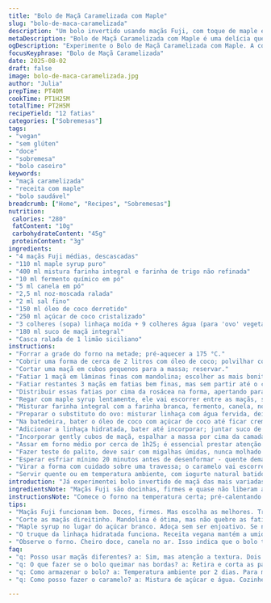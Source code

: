 ```yaml
---
title: "Bolo de Maçã Caramelizada com Maple"
slug: "bolo-de-maca-caramelizada"
description: "Um bolo invertido usando maçãs Fuji, com toque de maple e especiarias, trocando farinha comum por uma mistura com farinha integral e substituindo ovo por linhaça hidratada, para a versão vegana. O caramelo envolve as fatias de maçã cortadas com mandolina, que ficam brilhantes e quase translúcidas. A textura da massa varia entre densa e úmida, com aroma forte de canela e toque cítrico da casca de limão. Cozinhado lentamente para não queimar, a superfície ganha uma crosta dourada graças à cassonade substituída por açúcar de coco, menos doce e com sabor terroso."
metaDescription: "Bolo de Maçã Caramelizada com Maple é uma delícia que combina sabor e textura. Perfeito para quem ama bolos úmidos e com um toque especial."
ogDescription: "Experimente o Bolo de Maçã Caramelizada com Maple. A combinação de maçãs Fuji e uma crosta dourada vai surpreender seu paladar com cada fatia."
focusKeyphrase: "Bolo de Maçã Caramelizada"
date: 2025-08-02
draft: false
image: bolo-de-maca-caramelizada.jpg
author: "Julia"
prepTime: PT40M
cookTime: PT1H25M
totalTime: PT2H5M
recipeYield: "12 fatias"
categories: ["Sobremesas"]
tags:
- "vegan"
- "sem glúten"
- "doce"
- "sobremesa"
- "bolo caseiro"
keywords:
- "maçã caramelizada"
- "receita com maple"
- "bolo saudável"
breadcrumb: ["Home", "Recipes", "Sobremesas"]
nutrition: 
 calories: "280"
 fatContent: "10g"
 carbohydrateContent: "45g"
 proteinContent: "3g"
ingredients:
- "4 maçãs Fuji médias, descascadas"
- "110 ml maple syrup puro"
- "400 ml mistura farinha integral e farinha de trigo não refinada"
- "10 ml fermento químico em pó"
- "5 ml canela em pó"
- "2,5 ml noz-moscada ralada"
- "2 ml sal fino"
- "150 ml óleo de coco derretido"
- "250 ml açúcar de coco cristalizado"
- "3 colheres (sopa) linhaça moída + 9 colheres água (para 'ovo' vegetal)"
- "180 ml suco de maçã integral"
- "Casca ralada de 1 limão siciliano"
instructions:
- "Forrar a grade do forno na metade; pré-aquecer a 175 °C."
- "Cobrir uma forma de cerca de 2 litros com óleo de coco; polvilhar com açúcar de coco."
- "Cortar uma maçã em cubos pequenos para a massa; reservar."
- "Fatiar 1 maçã em lâminas finas com mandolina; escolher as mais bonitas arredondadas, retirar caroço, dispor em forma imitando uma flor, sobrepondo cada fatia."
- "Fatiar restantes 3 maçãs em fatias bem finas, mas sem partir até o caroço, para que mantenham a estrutura."
- "Distribuir essas fatias por cima da rosácea na forma, apertando para não deixar espaço, evitando infiltração da massa."
- "Regar com maple syrup lentamente, ele vai escorrer entre as maçãs, separando camadas com brilho."
- "Misturar farinha integral com a farinha branca, fermento, canela, noz-moscada e sal; peneirar para evitar grumos."
- "Preparar o substituto do ovo: misturar linhaça com água fervida, deixar descansar 10 minutos até virar gel."
- "Na batedeira, bater o óleo de coco com açúcar de coco até ficar cremoso e leve, quase aerado."
- "Adicionar a linhaça hidratada, bater até incorporar; juntar suco de maçã em 3 vezes alternando com a mistura seca em velocidade baixa."
- "Incorporar gently cubos de maçã, espalhar a massa por cima da camada de maçã na forma, nivelar com espátula molhada para não grudar."
- "Assar em forno médio por cerca de 1h25; é essencial prestar atenção no cheiro - doce, canela marcante, maçã caramelizando. A crosta deve ficar firme, dourada, sem queimar."
- "Fazer teste do palito, deve sair com migalhas úmidas, nunca molhado cru."
- "Esperar esfriar mínimo 20 minutos antes de desenformar - quente demais vai desmanchar — usar uma faca fina para desgrudar lateralmente."
- "Virar a forma com cuidado sobre uma travessa; o caramelo vai escorrer e dar brilho ao topo, as maçãs estarão macias e translúcidas."
- "Servir quente ou em temperatura ambiente, com iogurte natural batido com um pouco de maple syrup para equilibrar o doce intenso."
introduction: "Já experimentei bolo invertido de maçã das mais variadas formas – sempre achei que a doçura exagerada e textura seca eram problemas chatos. Aqui a gente muda a vibe. O maple syrup entra suave, nada de açúcar branco solto, o toque da casca de limão traz um frescor inesperado. Trocar o ovo por linhaça hidratada deixa o bolo mais úmido, menos pesado, e a farinha integral equilibra o doce com uma pegada mais rústica. O truque da mandolina para as fatias finas é essencial pra garantir a textura da maçã; bem fininhas elas caramelizam e ficam quase como geleia no topo. Observar o cheiro na cozinha já me dava a hora certa pra tirar – doce, canela e algo queimado bem sutil que avisa que tá quase lá. Testar com o palito ajuda, mas é o geral pra mim. Já deixei queimar na borda por exatamente dois minutos a mais que a conta e vi que perde bastante o charme – por isso o controle com olhar, cheiro e toque."
ingredientsNote: "Maçãs Fuji são docinhas, firmes e quase não liberam água, ajudam na estrutura. Dá pra usar Gala ou Pink Lady, mas fique atento à textura – as que soltam muita água podem deixar o bolo mais molhado que o ideal. Maple syrup substitui o açúcar refinado e a grosso modo, muda o sabor para algo mais profundo e complexo; se não tiver, mel de flor pode funcionar, mas muda o perfil totalmente. A mistura das farinhas dá uma força na massa, porém quem quiser mais leve pode usar só farinha branca. O óleo de coco dá sabor e liga a massa – pode substituir por manteiga clarificada para um toque diferente. Linhaça hidratada é substituto vegetal para ovo – funciona, mas altera a textura, deixando o bolo mais denso e úmido. Se quiser manter ovo, use 3 ovos grandes. Açúcar de coco é menos doce que o mascavo e tem sabor mais terroso, se usar o mesmo volume de açúcar mascavo, cuidado para não ficar enjoativo. A casca de limão é meu segredo pra cortar a doçura e dar frescor, pode trocar por raspas de laranja, vai mudar o tom do aroma."
instructionsNote: "Comece o forno na temperatura certa; pré-calentando bem faz diferença. Untar a forma com óleo de coco e açúcar de coco ajuda a criar a crosta caramelizada que segura as maçãs e evita que o bolo grudasse ao desenformar. O corte e disposição das maçãs com mandolina precisa ser meticuloso para não quebrar fatias nem deixar buracos, senão a massa infiltra, cria bolsões e não fica uniforme. Colocar o maple syrup antes da massa deixa o caramelo agir durante o cozimento. Misturar os ingredientes secos e molhados separadamente evita grumos e facilita a incorporação, mas cuidado pra não bater demais na batedeira, a massa pode ficar pesada. Incorporar pedaços de maçã com spatula é pra não desmanchar os cubinhos. Assar devagar, fortificando cheiros: canela, maçã assada, leve amargor do caramelizado na borda. Preste atenção a esses sinais, eles indicam ponto; pouco antes do palito sair seco, a superfície tá firme e dourada. Deixar esfriar uns 20 minutos é obrigatório pra não quebrar na hora de virar. Usar faca fina pra desgrudar as bordas, cuidado redobrado ao virar pra não borrar o caramelo. Finalizar com iogurte batido e maple na hora do serviço equilibra a doçura e corta gordura – essencial pra não ficar enjoativo. Ão use iogurte grego se precisar mais leve."
tips:
- "Maçãs Fuji funcionam bem. Doces, firmes. Mas escolha as melhores. Troca com Gala, Pink Lady, testei e não gostei muito. Água demais solta estraga."
- "Corte as maçãs direitinho. Mandolina é ótima, mas não quebre as fatias. Espalhe como flores na forma. Isso garante a caramelização e visual."
- "Maple syrup no lugar do açúcar branco. Adoça sem ser enjoativo. Se não achar, mel é opção mas altera o sabor. Use com moderação."
- "O truque da linhaça hidratada funciona. Receita vegana mantém a umidade. Mas se quiser ovo, não se esqueça, troque por 3 grandes."
- "Observe o forno. Cheiro doce, canela no ar. Isso indica que o bolo tá quase lá. Cada receita é uma experiência, ajuste sempre no tempo."
faq:
- "q: Posso usar maçãs diferentes? a: Sim, mas atenção a textura. Dois tipos que não soltam muita água são melhores. Evitem maçãs muito moles."
- "q: O que fazer se o bolo queimar nas bordas? a: Retira e corta as partes queimadas. Mas fica de olho sempre. O tempo é crucial, não deixe muito."
- "q: Como armazenar o bolo? a: Temperatura ambiente por 2 dias. Para mais, coloque na geladeira. Mas cuidado, isso pode deixar a umidade estranha."
- "q: Como posso fazer o caramelo? a: Mistura de açúcar e água. Cozinhe até o tom dourado. O maple ao final na camada deixa tudo mais especial."

---
```

